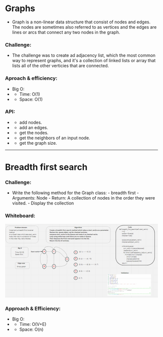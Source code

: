 # Graphs
- Graph is a non-linear data structure that consist of nodes and edges. The nodes are sometimes also referred to as vertices and the edges are lines or arcs that connect any two nodes in the graph.

### Challenge:
- The challenge was to create ad adjacency list, which the most common way to represent graphs, and it's a collection of linked lists or array that lists all of the other verticies that are connected.

### Aproach & efficiency:
- Big O:
- - Time: O(1)
- - Space: O(1)


### API:
- - add nodes.
- - add an edges.
- - get the nodes.
- - get the neighbors of an input node.
- - get the graph size.

-----------------------------------------------------------------------
# Breadth first search

### Challenge:
- Write the following method for the Graph class: - breadth first - Arguments: Node - Return: A collection of nodes in the order they were visited. - Display the collection

### Whiteboard:

![](breadth_first_search.PNG)

### Approach & Efficiency:
- Big O:
- - Time: O(V+E)
- - Space: O(n)
